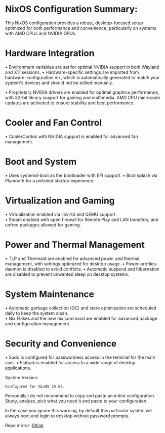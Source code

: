 # NixOS Configuration Summary: 
This NixOS configuration provides a robust, desktop-focused setup optimized for both performance and convenience, particularly on systems with AMD CPUs and NVIDIA GPUs.





# Hardware Integration
• Environment variables are set for optimal NVIDIA support in both Wayland and X11 sessions.
• Hardware-specific settings are imported from hardware-configuration.nix, which is automatically generated to match your system's devices and should not be edited manually.  

• Proprietary NVIDIA drivers are enabled for optimal graphics performance, with 32-bit library support for gaming and multimedia.  AMD CPU microcode updates are activated to ensure stability and best performance.

 # Cooler and Fan Control   
 • CoolerControl with NVIDIA support is enabled for advanced fan management.  

# Boot and System
• Uses systemd-boot as the bootloader with EFI support.
• Boot splash via Plymouth for a polished startup experience.  

# Virtualization and Gaming      
• Virtualization enabled via libvirtd and QEMU support.  
• Steam enabled with open firewall for Remote Play and LAN transfers, and unfree packages allowed for gaming. 

 # Power and Thermal Management 
• TLP and Thermald are enabled for advanced power and thermal management, with settings optimized for desktop usage.
• Power-profiles-daemon is disabled to avoid conflicts. 
• Automatic suspend and hibernation are disabled to prevent unwanted sleep on desktop systems.

# System Maintenance
• Automatic garbage collection (GC) and store optimization are scheduled daily to keep the system clean.  
• Nix Flakes and the new nix command are enabled for advanced package and configuration management. 

# Security and Convenience 
• Sudo is configured for passwordless access in the terminal for the main user. 
• Flatpak is enabled for access to a wide range of desktop applications.  


System Version:

    Configured for NixOS 25.05.
    

Personally i do not recommend to copy and paste an entire configuration.  Study, analyze, pick what you need it and paste to your configuration.

In the case you ignore this warning, by default this particular system will always boot and login to desktop without password prompts.

Repo mirror: [Gitlab](https://gitlab.com/S1RCAM/personal-nix-configuration)
